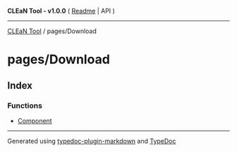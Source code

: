 **CLEaN Tool - v1.0.0** ( [Readme](../../README.md) \| API )

***

[CLEaN Tool](../../modules.md) / pages/Download

# pages/Download

## Index

### Functions

- [Component](functions/Component.md)

***

Generated using [typedoc-plugin-markdown](https://www.npmjs.com/package/typedoc-plugin-markdown) and [TypeDoc](https://typedoc.org/)
